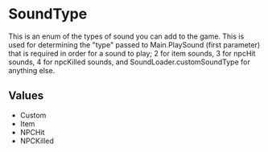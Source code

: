 # SoundType

This is an enum of the types of sound you can add to the game. This is used for determining the "type" passed to Main.PlaySound (first parameter) that is required in order for a sound to play; 2 for item sounds, 3 for npcHit sounds, 4 for npcKilled sounds, and SoundLoader.customSoundType for anything else.

## Values

- Custom
- Item
- NPCHit
- NPCKilled